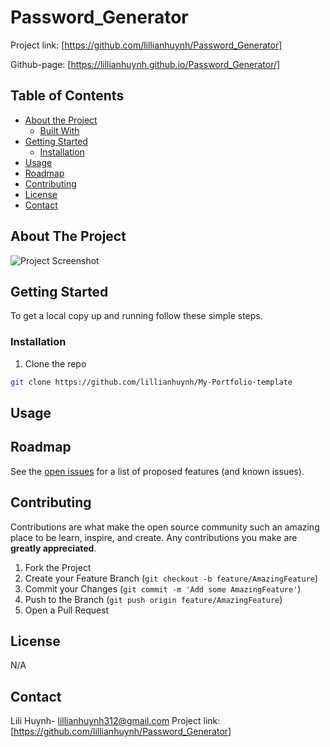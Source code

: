# Password_Generator

Project link: [https://github.com/lillianhuynh/Password_Generator]

Github-page: [https://lillianhuynh.github.io/Password_Generator/]

## Table of Contents

* [About the Project](#about-the-project)
  * [Built With](#built-with)
* [Getting Started](#getting-started)
  * [Installation](#installation)
* [Usage](#usage)
* [Roadmap](#roadmap)
* [Contributing](#contributing)
* [License](#license)
* [Contact](#contact)

## About The Project
![Project Screenshot]( )







## Getting Started

To get a local copy up and running follow these simple steps.

### Installation

1. Clone the repo
```sh
git clone https://github.com/lillianhuynh/My-Portfolio-template
```

## Usage

## Roadmap

See the [open issues](https://github.com/lillianhuynh/Password_Generator/issues) for a list of proposed features (and known issues).

## Contributing

Contributions are what make the open source community such an amazing place to be learn, inspire, and create. Any contributions you make are **greatly appreciated**.

1. Fork the Project
2. Create your Feature Branch (`git checkout -b feature/AmazingFeature`)
3. Commit your Changes (`git commit -m 'Add some AmazingFeature'`)
4. Push to the Branch (`git push origin feature/AmazingFeature`)
5. Open a Pull Request

## License

N/A

## Contact

Lili Huynh- lillianhuynh312@gmail.com
Project link: [https://github.com/lillianhuynh/Password_Generator]



